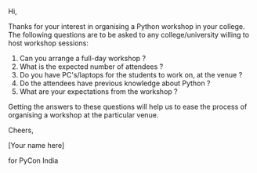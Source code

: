 Hi,

Thanks for your interest in organising a Python workshop in your college. The following questions are to be asked to any college/university willing to host workshop sessions:

1. Can you arrange a full-day workshop ?
2. What is the expected number of attendees ?
3. Do you have PC's/laptops for the students to work on, at the venue ?
4. Do the attendees have previous knowledge about Python ?
5. What are your expectations from the workshop ?

Getting the answers to these questions will help us to ease the process of organising a workshop at the particular venue. 

Cheers,

[Your name here]

for PyCon India
